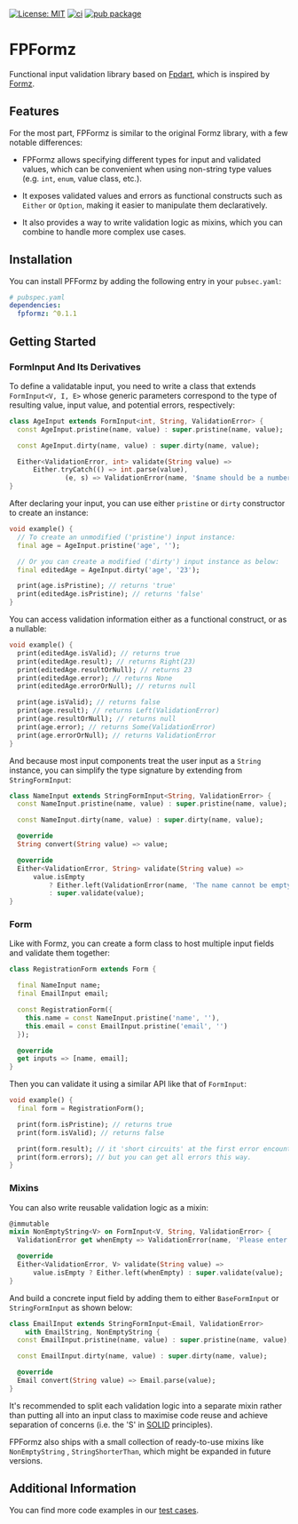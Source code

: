 [![License: MIT][license_badge]][license_link]
[![ci][ci_badge]][ci_link]
[![pub package][pub_badge]][pub_link]

# FPFormz

Functional input validation library based on [Fpdart](https://github.com/SandroMaglione/fpdart),
which is inspired by [Formz](https://github.com/VeryGoodOpenSource/formz).

## Features

For the most part, FPFormz is similar to the original Formz library, with a few notable differences:

* FPFormz allows specifying different types for input and validated values, which can be convenient
  when using non-string type values (e.g. `int`, `enum`, value class, etc.).

* It exposes validated values and errors as functional constructs such as `Either` or `Option`,
  making it easier to manipulate them declaratively.

* It also provides a way to write validation logic as mixins, which you can combine to handle more
  complex use cases.

## Installation

You can install PFFormz by adding the following entry in your `pubsec.yaml`:

```yaml
# pubspec.yaml
dependencies:
  fpformz: ^0.1.1
```

## Getting Started

### FormInput And Its Derivatives

To define a validatable input, you need to write a class that extends `FormInput<V, I, E>` whose
generic parameters correspond to the type of resulting value, input value, and potential errors,
respectively:

```dart
class AgeInput extends FormInput<int, String, ValidationError> {
  const AgeInput.pristine(name, value) : super.pristine(name, value);

  const AgeInput.dirty(name, value) : super.dirty(name, value);

  Either<ValidationError, int> validate(String value) =>
      Either.tryCatch(() => int.parse(value),
              (e, s) => ValidationError(name, '$name should be a number.'));
}
```

After declaring your input, you can use either `pristine` or `dirty` constructor to create an
instance:

```dart
void example() {
  // To create an unmodified ('pristine') input instance:
  final age = AgeInput.pristine('age', '');

  // Or you can create a modified ('dirty') input instance as below:
  final editedAge = AgeInput.dirty('age', '23');

  print(age.isPristine); // returns 'true'
  print(editedAge.isPristine); // returns 'false'
}
```

You can access validation information either as a functional construct, or as a nullable:

```dart
void example() {
  print(editedAge.isValid); // returns true
  print(editedAge.result); // returns Right(23)
  print(editedAge.resultOrNull); // returns 23
  print(editedAge.error); // returns None
  print(editedAge.errorOrNull); // returns null

  print(age.isValid); // returns false
  print(age.result); // returns Left(ValidationError)
  print(age.resultOrNull); // returns null
  print(age.error); // returns Some(ValidationError)
  print(age.errorOrNull); // returns ValidationError
}
```

And because most input components treat the user input as a `String` instance, you can simplify the
type signature by extending from `StringFormInput`:

```dart
class NameInput extends StringFormInput<String, ValidationError> {
  const NameInput.pristine(name, value) : super.pristine(name, value);

  const NameInput.dirty(name, value) : super.dirty(name, value);

  @override
  String convert(String value) => value;

  @override
  Either<ValidationError, String> validate(String value) =>
      value.isEmpty
          ? Either.left(ValidationError(name, 'The name cannot be empty.'))
          : super.validate(value);
}
```

### Form

Like with Formz, you can create a form class to host multiple input fields and validate them
together:

```dart
class RegistrationForm extends Form {

  final NameInput name;
  final EmailInput email;

  const RegistrationForm({
    this.name = const NameInput.pristine('name', ''),
    this.email = const EmailInput.pristine('email', '')
  });

  @override
  get inputs => [name, email];
}
```

Then you can validate it using a similar API like that of `FormInput`:

```dart
void example() {
  final form = RegistrationForm();

  print(form.isPristine); // returns true
  print(form.isValid); // returns false

  print(form.result); // it 'short circuits' at the first error encountered
  print(form.errors); // but you can get all errors this way. 
}
```

### Mixins

You can also write reusable validation logic as a mixin:

```dart
@immutable
mixin NonEmptyString<V> on FormInput<V, String, ValidationError> {
  ValidationError get whenEmpty => ValidationError(name, 'Please enter $name.');

  @override
  Either<ValidationError, V> validate(String value) =>
      value.isEmpty ? Either.left(whenEmpty) : super.validate(value);
}
```

And build a concrete input field by adding them to either `BaseFormInput` or `StringFormInput` as
shown below:

```dart
class EmailInput extends StringFormInput<Email, ValidationError>
    with EmailString, NonEmptyString {
  const EmailInput.pristine(name, value) : super.pristine(name, value);

  const EmailInput.dirty(name, value) : super.dirty(name, value);

  @override
  Email convert(String value) => Email.parse(value);
}
```

It's recommended to split each validation logic into a separate mixin rather than putting all into
an input class to maximise code reuse and achieve separation of concerns (i.e. the 'S'
in [SOLID](https://en.wikipedia.org/wiki/SOLID) principles).

FPFormz also ships with a small collection of ready-to-use mixins like `NonEmptyString`
, `StringShorterThan`, which might be expanded in future versions.

## Additional Information

You can find more code examples in our [test cases](https://github.com/mysticfall/fpformz/tree/main/test).

[license_badge]: https://img.shields.io/badge/license-MIT-blue.svg

[license_link]: https://opensource.org/licenses/MIT

[ci_link]: https://github.com/mysticfall/fpformz/actions

[ci_badge]: https://github.com/mysticfall/fpformz/actions/workflows/main.yml/badge.svg

[pub_badge]: https://img.shields.io/pub/v/fpformz.svg

[pub_link]: https://pub.dartlang.org/packages/fpformz
